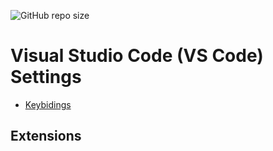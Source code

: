 ![GitHub repo size](https://img.shields.io/github/repo-size/leugimkm/vscode-settings)

# Visual Studio Code (VS Code) Settings

- [Keybidings](/keybindings.json)

## Extensions
